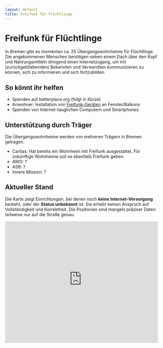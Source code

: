 ```yaml
---
layout: default
title: Freifunk für Flüchtlinge
---
```

# Freifunk für Flüchtlinge

In Bremen gibt es momentan ca. 25 Übergangswohnheime für Flüchtlinge.
Die angekommenen Menschen benötigen neben einem Dach über den Kopf und Nahrungsmitteln dringend einen Internetzugang, um mit (zurückgebliebenden) Bekannten und Verwandten kommunizieren zu können, sich zu informieren und sich fortzubilden.

## So könnt ihr helfen

* Spenden auf betterplace.org (folgt in Kürze)
* Anwohner: Installation von [Freifunk-Geräten](http://wiki.bremen.freifunk.net/Anleitungen/Firmware/Flashen#auswahl-der-hardware) an Fenster/Balkons
* Spenden von Internet-tauglichen Computern und Smartphones


## Unterstützung durch Träger

Die Übergangswohnheime werden von mehreren Trägern in Bremen getragen.

* Caritas: Hat bereits ein Wohnheim mit Freifunk ausgestattet. Für zukünftige Wohnheime soll es ebenfalls Freifunk geben.
* AWO: ?
* ASB: ?
* Innere Mission: ?

## Aktueller Stand

<div class="progress">
  <div class="progress-bar progress-bar-success" id="wifi-finished" role="progressbar"></div>
	<div class="progress-bar progress-bar-danger" id="wifi-remaining" role="progressbar"></div>
</div>


Die Karte zeigt Einrichtungen, bei denen noch **keine Internet-Versorgung** besteht, oder der **Status unbekannt** ist.
Sie erhebt keinen Anspruch auf Vollständigkeit und Korrektheit.
Die Positionen sind mangels präziser Daten teilweise nur auf die Straße genau.

<iframe height="640" width="420" frameborder="0" src="https://render.githubusercontent.com/view/geojson?url=https://raw.githubusercontent.com/FreifunkBremen/FreifunkBremen.github.io/master/refugees.geojson" style="width: 100%; height:400px; max-height: 100%;">
</iframe>
